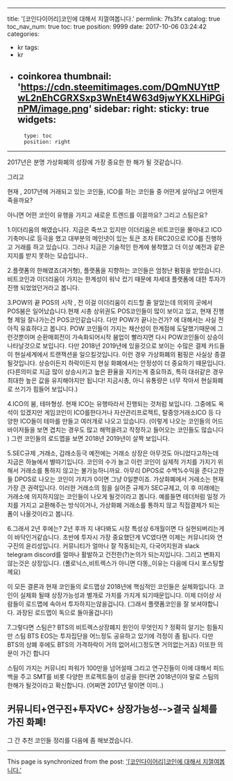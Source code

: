 
---
title: '[코인다이어리]코인에 대해서 지껄여봅니다.'
permlink: 7fs3fx
catalog: true
toc_nav_num: true
toc: true
position: 9999
date: 2017-10-06 03:24:42
categories:
- kr
tags:
- kr
- coinkorea
thumbnail: 'https://cdn.steemitimages.com/DQmNUYttPwL2nEhCGRXSxp3WnEt4W63d9jwYKXLHiPGinPM/image.png'
sidebar:
    right:
        sticky: true
widgets:
    -
        type: toc
        position: right
---


2017년은 분명 가상화폐의 성장에 가장 중요한 한 해가 될 것같습니다.

그리고 

현재 , 2017년에 거래되고 있는 코인들, ICO를 하는 코인들 중 어떤게 살아남고 어떤게 죽을까요?

아니면 어떤 코인이 유행을 가지고 새로운 트렌드를 이끌까요? 그리고 스팀은요?

1.이더리움의 해였습니다. 지금은 죽쓰고 있지만 이더리움은 비트코인을 몰아내고 ICO 기축머니로 등극을 했고 대부분의 메인넷이 있는 토큰 조차 ERC20으로 ICO를 진행하고 거래를 하고 있습니다. 그러나 지금은 기술적인 한계에 봉착했고 더 이상 예전과 같은 지지를 받지 못하는 모습입니다..

2.플랫폼의 한해였죠(과거형), 플랫폼을 지향하는 코인들은 엄청난 펌핑을 받았습니다. 비트코인과 이더리움이 가지는 한계성이 워낙 컸기 때문에 차세대 플랫폼에 대한 투자가 진행 되었었던거라고 봅니다.

3.POW의 끝 POS의 시작 , 전 이걸 이더리움이 리드할 줄 알았는데 의외의 곳에서 POS붐은 일어났습니다.현재 시총 상위권도 POS코인들이 많이 보이고 있고, 현재 진행형 제일 잘나가는건 POS코인같습니다. 
다만 POW가 끝나는건가? 에 대해서는 사실 전 아직 유효하다고 봅니다.  POW 코인들이 가지는 채산성이 한계점에 도달했기때문에 그런것뿐이며 순환매회전이 가속화되어시작 붐업이 빨라지면 다시 POW코인들이 상승이 나타날것으로 보입니다.
 다만 2018년 2019년에 있을것으로 보이는 수많은 결제 카드들이 현실세계에서 트랜잭션을 일으킬것입니다. 이런 경우 가상화폐의 펌핑은 사실상 종결될것입니다. 상승이든지 하락이든지 현실 화폐에서는 안정성이 더 중요하기 때문입니다.(다른의미로  지금 많이 상승시키고 높은 환율을 지키는게 중요하죠, 특히 대쉬같은 경우 최대한 높은 값을 유지해야지만 됩니다! 지금시총, 아니 유통량은 너무 작아서 현실화폐로 쓰기가 힘들어 보입니다.)


4.ICO의 붐, 테마형성. 현재 ICO는 유행따라서 진행되는 것처럼 보입니다. 그중에도 옥석이 있겠지만 게임코인이 ICO를한다거나 자산관리프로젝트, 탈중앙거래소ICO 등 다양한 ICO들이 테마를 만들고 여러개로 나오고 있습니다.
(이렇게 나오는 코인들의 어드바이저들을 보면 겹치는 경우도 많고 해먹을려고 작정하고 들어오는 코인들도 많습니다 )
그런 코인들의 로드맵을 보면 2018년 2019년이 살짝 보입니다.

5.SEC규제 ,거래소, 갑래소등극
예전에는 거래소 상장은 아무것도 아니었다고하는데 지금은 하늘에서 별따기입니다. 코인의 수가 늘고 이런 코인이 실제적 가치를 가지기 위해서 거래소를 통하지 않고는 불가능하니까요. 아무리 DPOS로 수백%수익을 준다고한들 DPOS로 나오는 코인이 가치가 0이면 그냥 0일뿐이죠.
가상화폐에서 거래소는 현재 가장 큰 권력입니다.
이러한 거래소의 힘을 실어준 규제가 SEC규제고, 이 후 미래에는 거래소에 의지하지않는 코인들이 나오게 될것이라고 봅니다. 예를들면 테더처럼 일정 가치를 가지고 교환해주는 방식이거나, 가상화폐 거래소를 통하지 않고 직접결제가 되는 폼이 나올것이라고 봅니다.

6.그래서 2년 후에는?
2년 후까 지 내다봐도 시장 특성상 6개월이면 다 실현되버리는게 이 바닥인거같습니다.
초반에 투자시 가장 중요했던게 VC였다면 이제는 커뮤니티와 연구진의 윤리성입니다.
커뮤니티가 얼마나 잘 작동되는지, 다국어지원과 slack telegram discord를 얼마나 활발하고 건전한(?)논의가 되는지입니다.
그리고 변화지않는것은 상장입니다.
(폴로닉스,비트렉스가 아니면 다똥,,이유는 다음에 다시 포스팅할께요)

이 모든 결론과 현재 코인들의 로드맵상 2018년에 핵심적인 코인들은 실체화입니다. 
코인이 실체화 될때 상장가능성과 별개로 가치를 가지게 되기때문입니다.
이제 더이상 사람들이 로드맵에 속아서 투자하지는않을겁니다.
(그래서 플랫폼코인을 잘 보셔야합니다. 과장된 로드맵이 독으로 돌아올겁니다)



7.그렇다면 스팀은?
BTS의 비트렉스상장폐지 원인이 무엇인지 ? 정확히 알기는 힘들지만
스팀 BTS EOS는 투자집단을 어느정도 공유하고 있기에 걱정이 좀 됩니다.
다만 BTS의 상폐 후에도 BTS의 가격하락이 거의 없어서(그정도면 거의없는거죠) 이또한 의문이 가긴 합니다

스팀이 가지는 커뮤니티 파워가 100만을 넘어설때
그리고 연구진들이 이에 대해서 피드백을 주고
SMT를 비롯 다양한 프로젝트들이 성공을 한다면
2018년이야 말로 스팀의 한해가 될것이라고 확신합니다.
(어쩌면 2017년 말이면 이미..)


## 커뮤니티+연구진+투자VC+ 상장가능성-->결국 실체를 가진 화폐!



그 간 추천 코인들 정리를 다음에 좀 해보겠습니다.

- - -

This page is synchronized from the post: ['[코인다이어리]코인에 대해서 지껄여봅니다.'](https://steemit.com/@virus707/7fs3fx)
